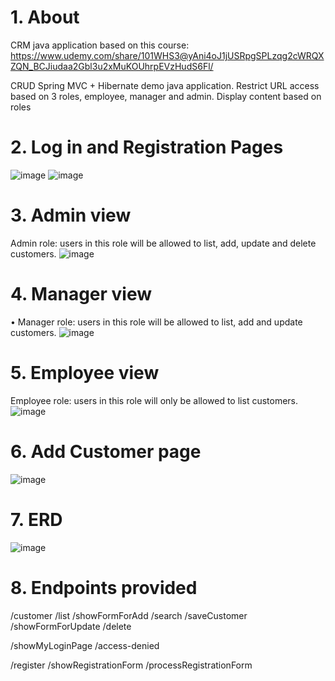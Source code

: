 # 1. About
CRM java application based on this course: https://www.udemy.com/share/101WHS3@yAni4oJ1jUSRpgSPLzqg2cWRQXZQN_BCJiudaa2Gbl3u2xMuKOUhrpEVzHudS6Fl/

CRUD Spring MVC + Hibernate demo java application.
Restrict URL access based on 3 roles, employee, manager and admin.
Display content based on roles

# 2. Log in and Registration Pages 

![image](https://user-images.githubusercontent.com/92176935/222985793-2b4301bd-93f7-4880-9b1b-c008a99b4212.png)
![image](https://user-images.githubusercontent.com/92176935/222986164-1b866a0a-a465-46b7-aca3-a6851f53ddc0.png)

# 3. Admin view

Admin role: users in this role will be allowed to list, add, update and delete customers.
![image](https://user-images.githubusercontent.com/92176935/222985860-4068d931-aef1-4bd4-af3f-571a54506e59.png)

# 4. Manager view

• Manager role: users in this role will be allowed to list, add and update customers.
![image](https://user-images.githubusercontent.com/92176935/222985910-9077d4bd-e67c-4e20-8533-215e4e82b792.png)

# 5. Employee view

Employee role: users in this role will only be allowed to list customers.
![image](https://user-images.githubusercontent.com/92176935/222985951-69e936f1-1930-4236-9840-4ebd54e2a227.png)

# 6. Add Customer page

![image](https://user-images.githubusercontent.com/92176935/222986367-30bacb4f-4315-4ee1-a4d8-e83f787da583.png)

# 7. ERD

![image](https://user-images.githubusercontent.com/92176935/222986582-c546e193-688c-4acb-918d-070c020fdb6e.png)

# 8. Endpoints provided

/customer 
      /list
      /showFormForAdd
	/search
	/saveCustomer
	/showFormForUpdate
	/delete


/showMyLoginPage
/access-denied

/register
	/showRegistrationForm
	/processRegistrationForm

